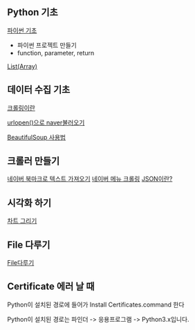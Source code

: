 ## Python 기초
[파이썬 기초](https://github.com/Kyeongrok/python_example)

* 파이썬 프로젝트 만들기
* function, parameter, return

[List(Array)](documents/06_list.md)

## 데이터 수집 기초
[크롤링이란](documents/01_what_is_crawling.md )

[urlopen()으로 naver불러오기](documents/02_naver_urlopen.md)

[BeautifulSoup 사용법](documents/03_bs4.md )


## 크롤러 만들기
[네이버 북마크로 텍스트 가져오기](documents/naver_extract_bookmark_text.md)
[네이버 메뉴 크롤링](documents/04_naver_crawl.md)
[JSON이란?](documents/05_json.md)

## 시각화 하기
[차트 그리기](documents/matplot.md)

## File 다루기
[File다루기](documents/file.md)


## Certificate 에러 날 때
Python이 설치된 경로에 들어가 Install Certificates.command 한다

Python이 설치된 경로는 파인더 -> 응용프로그램 -> Python3.x입니다.
